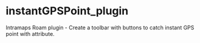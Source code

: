 # instantGPSPoint_plugin
Intramaps Roam plugin - Create a toolbar with buttons to catch instant GPS point with attribute.
